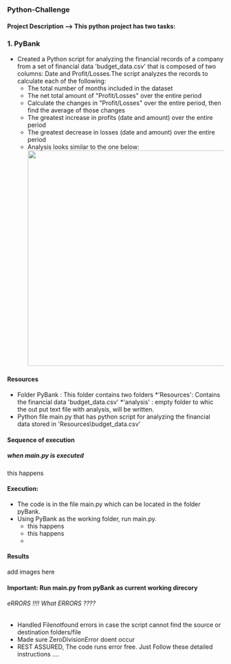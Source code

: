 ### Python-Challenge
#### Project Description --> This python project has two tasks:
### 1. PyBank 
* Created a Python script for analyzing the financial records of a company from a set of financial data 'budget_data.csv' that is composed of two columns: Date and Profit/Losses.The script analyzes the records to calculate each of the following:
    * The total number of months included in the dataset
    * The net total amount of "Profit/Losses" over the entire period
    * Calculate the changes in "Profit/Losses" over the entire period, then find the average of those changes
    * The greatest increase in profits (date and amount) over the entire period
    * The greatest decrease in losses (date and amount) over the entire period
    * Analysis looks similar to the one below:
      <br><img src="https://user-images.githubusercontent.com/81383838/120222188-2a958880-c205-11eb-841a-8548d1d0f7f6.jpg" width="500">

#### Resources
   * Folder PyBank : This folder contains two folders 
        *'Resources': Contains the financial data 'budget_data.csv'
        *'analysis' : empty folder to whic the out put text file with analysis, will be written.
   * Python file main.py that has python script for analyzing the financial data stored in 'Resources\budget_data.csv'


#### Sequence of execution
##### when main.py is executed

this happens


 
#### Execution:
  * The code is in the file main.py which can be located in the folder pyBank.
  * Using PyBank as the working folder, run main.py.
      * this happens
      * this happens
      * 
#### Results
   add images here

#### Important: Run main.py from pyBank as current working direcory
###### eRRORS !!!! What ERRORS ????
* Handled Filenotfound errors in case the script cannot find the source or destination folders/file
* Made sure ZeroDivisionError doent occur
* REST ASSURED, The code runs error free. Just Follow these detailed instructions ....


